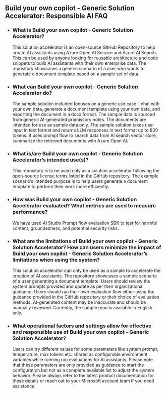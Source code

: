 ## Build your own copilot - Generic Solution Accelerator: Responsible AI FAQ
- ### What is Build your own copilot - Generic Solution Accelerator?
    This solution accelerator is an open-source GitHub Repository to help create AI assistants using Azure Open AI Service and Azure AI Search. This can be used by anyone looking for reusable architecture and code snippets to build AI assistants with their own enterprise data. The repository showcases a generic scenario of a user who wants to generate a document template based on a sample set of data.

- ### What can Build your own copilot - Generic Solution Accelerator do? 
    The sample solution included focuses on a generic use case - chat with your own data, generate a document template using your own data, and exporting the document in a docx format. The sample data is sourced from generic AI-generated promissory notes. The documents are intended for use as sample data only. The sample solution takes user input in text format and returns LLM responses in text format up to 800 tokens. It uses prompt flow to search data from AI search vector store, summarize the retrieved documents with Azure Open AI.
  
- ### What is/are Build your own copilot - Generic Solution Accelerator’s intended use(s)?  
    This repository is to be used only as a solution accelerator following the open-source license terms listed in the GitHub repository. The example scenario’s intended purpose is to help users generate a document template to perform their work more efficiently.

- ### How was Build your own copilot - Generic Solution Accelerator evaluated? What metrics are used to measure performance?
    We have used AI Studio Prompt flow evaluation SDK to test for harmful content, groundedness, and potential security risks. 
  
- ### What are the limitations of Build your own copilot - Generic Solution Accelerator? How can users minimize the impact of Build your own copilot - Generic Solution Accelerator’s limitations when using the system?
    This solution accelerator can only be used as a sample to accelerate the creation of AI assistants. The repository showcases a sample scenario of a user generating a document template. Users should review the system prompts provided and update as per their organizational guidance. Users should run their own evaluation flow either using the guidance provided in the GitHub repository or their choice of evaluation methods. AI-generated content may be inaccurate and should be manually reviewed. Currently, the sample repo is available in English only.  
- ### What operational factors and settings allow for effective and responsible use of Build your own copilot - Generic Solution Accelerator?
    Users can try different values for some parameters like system prompt, temperature, max tokens etc. shared as configurable environment variables while running run evaluations for AI assistants. Please note that these parameters are only provided as guidance to start the configuration but not as a complete available list to adjust the system behavior. Please always refer to the latest product documentation for these details or reach out to your Microsoft account team if you need assistance.